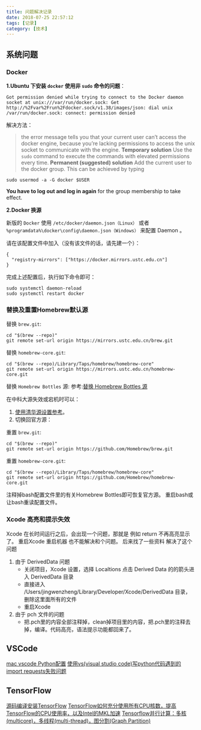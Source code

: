 ```yaml
---
title: 问题解决记录
date: 2018-07-25 22:57:12
tags: [记录]
category: [技术]
---
```


## 系统问题
### Docker

**1.Ubuntu 下安装 `docker` 使用非 `sudo` 命令的问题**：

```shell
Got permission denied while trying to connect to the Docker daemon socket at unix:///var/run/docker.sock: Get http://%2Fvar%2Frun%2Fdocker.sock/v1.38/images/json: dial unix /var/run/docker.sock: connect: permission denied
```
解决方法：
>the error message tells you that your current user can’t access the docker engine, because you’re lacking permissions to access the unix socket to communicate with the engine.
**Temporary solution**
Use the `sudo` command to execute the commands with elevated permissions every time.
**Permanent (suggested) solution**
Add the current user to the docker group. This can be achieved by typing
```
sudo usermod -a -G docker $USER
```
**You have to log out and log in again** for the group membership to take effect.

<!--more-->

**2.Docker 换源**

新版的 `Docker` 使用 `/etc/docker/daemon.json（Linux）` 或者 `%programdata%\docker\config\daemon.json（Windows）` 来配置 Daemon 。

请在该配置文件中加入（没有该文件的话，请先建一个）：

```
{
  "registry-mirrors": ["https://docker.mirrors.ustc.edu.cn"]
}
```
完成上述配置后，执行如下命令即可：

```
sudo systemctl daemon-reload
sudo systemctl restart docker
```



### 替换及重置Homebrew默认源
替换 `brew.git`:

```
cd "$(brew --repo)"
git remote set-url origin https://mirrors.ustc.edu.cn/brew.git
```
替换 `homebrew-core.git`:

```
cd "$(brew --repo)/Library/Taps/homebrew/homebrew-core"
git remote set-url origin https://mirrors.ustc.edu.cn/homebrew-core.git
```
替换 `Homebrew Bottles` 源: 参考:[替换 Homebrew Bottles 源](https://lug.ustc.edu.cn/wiki/mirrors/help/homebrew-bottles)

在中科大源失效或宕机时可以： 
1. [使用清华源设置参考](https://mirrors.tuna.tsinghua.edu.cn/help/homebrew/)。
2. 切换回官方源：

重置 `brew.git`:

```
cd "$(brew --repo)"
git remote set-url origin https://github.com/Homebrew/brew.git
```

重置 `homebrew-core.git`:

```
cd "$(brew --repo)/Library/Taps/homebrew/homebrew-core"
git remote set-url origin https://github.com/Homebrew/homebrew-core.git
```
注释掉bash配置文件里的有关Homebrew Bottles即可恢复官方源。 重启bash或让bash重读配置文件。

### Xcode 高亮和提示失效
Xcode 在长时间运行之后，会出现一个问题，那就是 例如 return 不再高亮显示了。
重启Xcode 重启机器 也不能解决和个问题。
后来找了一些资料 解决了这个问题

1. 由于 DerivedData 问题
    - 关闭项目，Xcode 设置，选择 Localtions 点击 Derived Data 的的箭头进入 DerivedData 目录
    - 直接进入 /Users/jingwenzheng/Library/Developer/Xcode/DerivedData 目录，删除这里面所有的文件
    - 重启Xcode
2. 由于 pch 文件的问题
    - 把.pch里的内容全部注释掉，clean掉项目里的内容，把.pch里的注释去掉，编译。代码高亮，语法提示功能都回来了。


## VSCode
[mac vscode Python配置](https://segmentfault.com/a/1190000012322533)
[使用vs(visual studio code)写python代码遇到的import requests失败问题](https://blog.csdn.net/ever_now_future/article/details/79075581)
## TensorFlow
[源码编译安装TensorFlow](https://www.jianshu.com/p/1d305ac47d61)
[TensorFlow如何充分使用所有CPU核数，提高TensorFlow的CPU使用率，以及Intel的MKL加速](http://nooverfit.com/wp/tensorflow%E5%A6%82%E4%BD%95%E5%85%85%E5%88%86%E4%BD%BF%E7%94%A8%E6%89%80%E6%9C%89cpu%E6%A0%B8%E6%95%B0%EF%BC%8C%E6%8F%90%E9%AB%98tensorflow%E7%9A%84cpu%E4%BD%BF%E7%94%A8%E7%8E%87%EF%BC%8C%E4%BB%A5/)
[Tensorflow并行计算：多核(multicore)，多线程(multi-thread)，图分割(Graph Partition)](https://blog.csdn.net/rockingdingo/article/details/55652662)
